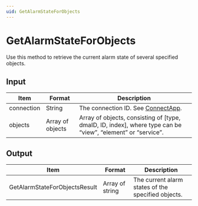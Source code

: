 ```yaml
---
uid: GetAlarmStateForObjects
---
```


# GetAlarmStateForObjects

Use this method to retrieve the current alarm state of several specified objects.

## Input

| Item | Format | Description |
|--|--|--|
| connection | String | The connection ID. See [ConnectApp](xref:ConnectApp). |
| objects | Array of objects | Array of objects, consisting of \[type, dmaID, ID, index\], where type can be “view”, “element” or “service”. |

## Output

| Item                           | Format          | Description                                        |
|--------------------------------|-----------------|----------------------------------------------------|
| GetAlarmStateForObjectsResult | Array of string | The current alarm states of the specified objects. |

